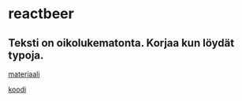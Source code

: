 # reactbeer

## Teksti on oikolukematonta. Korjaa kun löydät typoja.

[materiaali](https://github.com/mluukkai/reactbeer/blob/master/web/reactbeer.md)

[koodi](https://github.com/mluukkai/reactbeer_code)
